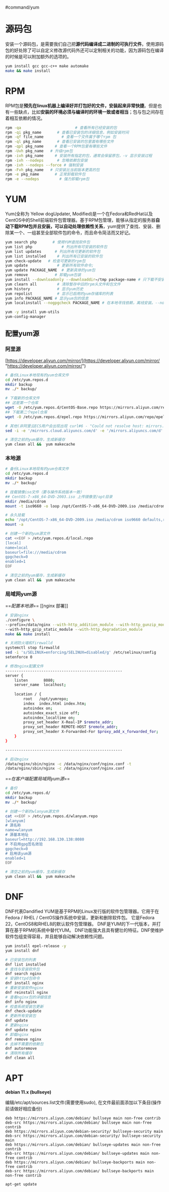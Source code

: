 #command/yum

# 源码包
安装一个源码包，是需要我们自己把**源代码编译成二进制的可执行文件**。使用源码包的好处除了可以自定义修改源代码外还可以定制相关的功能，因为源码包在编译的时候是可以附加额外的选项的。

```bash
yum install gcc gcc-c++ make automake
make && make install
```

# RPM
RPM包是**预先在linux机器上编译好并打包好的文件，安装起来非常快捷**。但是也有一些缺点，比如**安装的环境必须与编译时的环境一致或者相当**；包与包之间存在着相互依赖的情况。

```bash
rpm -qa                        # 查看所有已经安装的包 
rpm -qi pkg_name       # 查看已安装包的详细信息，例如安装时间 
rpm -qf file_name        # 查看一个文件属于哪个rpm 包 
rpm -ql pkg_name       # 查看已安装的包里面有哪些文件 
rpm -qpl pkg_name     # 查看一个RPM包里有哪些文件 
rpm -Uvh pkg_name   # 升级rpm包 
rpm -ivh pkg_name     # 安装所有指定的包，通常会保留原包，-v 显示安装过程
rpm -ivh --nodeps      # 忽略依赖包安装
rpm -ivh --nodeps --force # 强制安装
rpm -Fvh pkg_name   # 只安装比当前版本更高的包
rpm -e pkg_name       # 正常卸载软件包
rpm -e --nodeps         # 强力卸载rpm包

```

# YUM
Yum(全称为 Yellow dogUpdater, Modified)是一个在Fedora和RedHat以及CentOS中的Shell前端软件包管理器。基于RPM包管理，能够从指定的服务器**自动下载RPM包并且安装，可以自动处理依赖性关系**，yum提供了查找、安装、删除某一个、一组甚至全部软件包的命令，而且命令简洁而又好记。

```bash
yum search php       # 使用YUM查找软件包
yum list php             # 列出所有可安装的软件包
yum list updates      # 列出所有可更新的软件包
yum list installed     # 列出所有已安装的软件包
yum check-update   # 检查可更新的rpm包
yum update             # 更新所有软件命令;
yum update PACKAGE_NAME  # 更新具体的yum包
yum remove            # 卸载yum包装
yum install --downloadonly --downloaddir=/tmp package-name # 只下载不安装
yum clearn all         # 清除暂存中旧的rpm头文件和包文件
yum history            # 显示yum历史 
yum repolist           # 显示已启用的yum存储库的列表
yum info PACKAGE_NAME # 显示yum包的信息
yum localinstall --nogpgcheck PACKAGE_NAME # 在本地寻找依赖，离线安装。--nogpgcheck 参数用来禁止检查gpg签名

yum -y install yum-utils
yum-config-manager
```


## 配置yum源

### 阿里源
[https://developer.aliyun.com/mirror/](https://developer.aliyun.com/mirror/ "https://developer.aliyun.com/mirror/")
```bash
# 备份Linux本地现有的yum仓库文件
cd /etc/yum.repos.d
mkdir backup
mv ./* backup/

# 下载新的仓库文件
## 这是第一个仓库
wget -O /etc/yum.repos.d/CentOS-Base.repo https://mirrors.aliyun.com/repo/Centos-7.repo
## 下载第二个epel仓库
wget -O /etc/yum.repos.d/epel.repo https://mirrors.aliyun.com/repo/epel-7.repo

# 其他(非阿里云ECS用户会出现出现 curl#6 - "Could not resolve host: mirrors.cloud.aliyuncs.com; Unknown error")
sed -i -e '/mirrors.cloud.aliyuncs.com/d' -e '/mirrors.aliyuncs.com/d' /etc/yum.repos.d/CentOS-Base.repo

# 清空之前的yum缓存，生成新缓存
yum clean all &&  yum makecache 
```




### 本地源
```bash
# 备份Linux本地现有的yum仓库文件
cd /etc/yum.repos.d
mkdir backup
mv ./* backup/

# 挂载镜像iso文件（要与操作系统版本一致）
## CentOS-7-x86_64-DVD-2003.iso 上传镜像至/opt目录
mkdir /media/cdrom 
mount -t iso9660 -o loop /opt/CentOS-7-x86_64-DVD-2009.iso /media/cdrom 

# 永久挂载
echo '/opt/CentOS-7-x86_64-DVD-2009.iso /media/cdrom iso9660 defaults,ro,loop 0 0' >> /etc/fstab
mount -a

# 创建一个新的yum源文件
cat <<EOF > /etc/yum.repos.d/local.repo
[local]
name=local
baseurl=file:///media/cdrom
gpgcheck=0
enabled=1
EOF

# 清空之前的yum缓存，生成新缓存
yum clean all &&  yum makecache
```





### 局域网yum源
==*配置本地源*==
[[nginx 部署]]  
```bash
# 安装nginx
./configure \
--prefix=/data/nginx --with-http_addition_module --with-http_gunzip_module \
--with-http_gzip_static_module --with-http_degradation_module
make && make install

# 关闭防火墙和firewalld
systemctl stop firewalld
sed -i 's/SELINUX=enforcing/SELINUX=disabled/g' /etc/selinux/config
setenforce 0

# 修改nginx配置文件
----------------------------------------------------
server {
    listen       8080;
    server_name  localhost;
    
    location / {
        root   /opt/yumrepo;
        index  index.html index.htm;
        autoindex on;
        autoindex_exact_size off;
        autoindex_localtime on;
        proxy_set_header X-Real-IP $remote_addr;
        proxy_set_header REMOTE-HOST $remote_addr;
        proxy_set_header X-Forwarded-For $proxy_add_x_forwarded_for;
    }
}

----------------------------------------------------

# 启动nginx
/data/nginx/sbin/nginx -c /data/nginx/conf/nginx.conf -t
/data/nginx/sbin/nginx -c /data/nginx/conf/nginx.conf

```

==*在客户端配置局域网yum源*==
```bash
# 备份
cd /etc/yum.repos.d/
mkdir backup
mv ./* backup/

# 创建一个新的wlanyum源文件
cat <<EOF > /etc/yum.repos.d/wlanyum.repo
[wlanyum]
# 源名称
name=wlanyum
# 源基本地址
baseurl=http://192.168.130.138:8080
# 不启用gpg签名效验
gpgcheck=0
# 启用该yum源
enabled=1
EOF

# 清空之前的yum缓存，生成新缓存
yum clean all &&  yum makecache 
```

 

# DNF

DNF代表Dandified YUM是基于RPM的Linux发行版的软件包管理器。它用于在Fedora / RHEL / CentOS操作系统中安装，更新和删除软件包。 它是Fedora 22，CentOS8和RHEL8的默认软件包管理器。 DNF是YUM的下一代版本，并打算在基于RPM的系统中替代YUM。 DNF功能强大且具有健壮的特征。DNF使维护软件包组变得容易，并且能够自动解决依赖性问题。

```bash
yum install epel-release -y
yum install dnf

# 已安装包的列表
dnf list installed
# 查找与安装软件包
dnf search nginx
# 安装httpd包命令
dnf install nginx
# 重新安装软件nginx
dnf reinstall nginx
# 查看nginx包的详细信息
dnf info nginx
# 检查系统安装包更新
dnf check-update
# 更新所有安装包
dnf update
# 更新nginx
dnf update nginx
# 卸载nginx
dnf remove nginx
# 去掉不需要的依赖包
dnf autoremove
# 清除所有缓存
dnf clean all
```

# APT

**debian 11.x (bullseye)**

编辑/etc/apt/sources.list文件(需要使用sudo), 在文件最前面添加以下条目(操作前请做好相应备份)

```
deb https://mirrors.aliyun.com/debian/ bullseye main non-free contrib
deb-src https://mirrors.aliyun.com/debian/ bullseye main non-free contrib
deb https://mirrors.aliyun.com/debian-security/ bullseye-security main
deb-src https://mirrors.aliyun.com/debian-security/ bullseye-security main
deb https://mirrors.aliyun.com/debian/ bullseye-updates main non-free contrib
deb-src https://mirrors.aliyun.com/debian/ bullseye-updates main non-free contrib
deb https://mirrors.aliyun.com/debian/ bullseye-backports main non-free contrib
deb-src https://mirrors.aliyun.com/debian/ bullseye-backports main non-free contrib
```

`apt-get update`